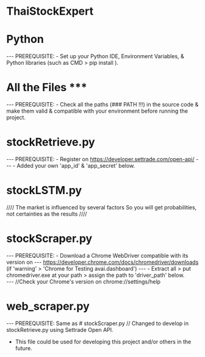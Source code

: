 # ThaiStockExpert

# Python
--- PREREQUISITE: - Set up your Python IDE, Environment Variables, & Python libraries (such as CMD > pip install <package-name>).  

# All the Files ***
--- PREREQUISITE: - Check all the paths (### PATH !!!) in the source code & make them valid & compatible with your environment before running the project.  

# stockRetrieve.py
--- PREREQUISITE: - Register on https://developer.settrade.com/open-api/
---                           - Added your own 'app_id' & 'app_secret' below. 

# stockLSTM.py
//// The market is influenced by several factors
        So you will get probabilities, not certainties as the results ////

# stockScraper.py
--- PREREQUISITE: - Download a Chrome WebDriver compatible with its version on
---                   	      https://developer.chrome.com/docs/chromedriver/downloads (if 'warning' > 'Chrome for Testing avai.dashboard')
---                            - Extract all > put chromedriver.exe at your path > assign the path to 'driver_path' below.  
---                   	//Check your Chrome's version on chrome://settings/help

# web_scraper.py
--- PREREQUISITE: Same as # stockScraper.py
// Changed to develop in stockRetrieve.py  using Settrade Open API. 
- This file could be used for developing this project and/or others in the future.